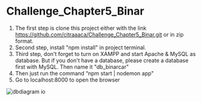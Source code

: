 # Challenge_Chapter5_Binar

1. The first step is clone this project either with the link https://github.com/citraaaca/Challenge_Chapter5_Binar.git or in zip format.
2. Second step, install "npm install" in project terminal.
3. Third step, don't forget to turn on XAMPP and start Apache & MySQL as database. But if you don't have a database, please create a database first with MySQL. Then name it "db_binarcar"
4. Then just run the command “npm start | nodemon app"
5. Go to localhost:8000 to open the browser

![dbdiagram io](https://user-images.githubusercontent.com/83491427/194711461-164629b8-4a31-4384-a571-65526aaccf47.png)

